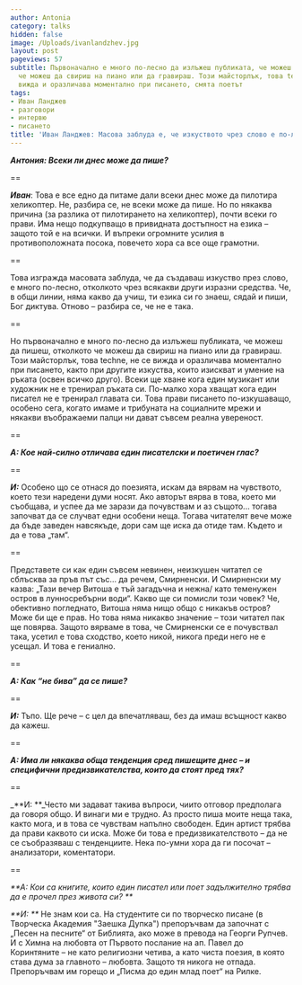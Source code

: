 ```yaml
---
author: Antonia
category: talks
hidden: false
image: /Uploads/ivanlandzhev.jpg
layout: post
pageviews: 57
subtitle: Първоначално е много по-лесно да излъжеш публиката, че можеш да пишеш, отколкото
  че можеш да свириш на пиано или да гравираш. Този майсторлък, това techne, не се
  вижда и оразличава моментално при писането, смята поетът
tags:
- Иван Ланджев
- разговори
- интервю
- писането
title: 'Иван Ланджев: Масова заблуда е, че изкуството чрез слово е по-лесно от останалите'
---
```


_**Антония: Всеки ли днес може да пише?**_

\==

_**Иван**_: Това е все едно да питаме дали всеки днес може да пилотира хеликоптер. Не, разбира се, не всеки може да пише. Но по някаква причина (за разлика от пилотирането на хеликоптер), почти всеки го прави. Има нещо подкупващо в привидната достъпност на езика – защото той е на всички. И въпреки огромните усилия в противоположната посока, повечето хора са все още грамотни. 

\==

Това изгражда масовата заблуда, че да създаваш изкуство през слово, е много по-лесно, отколкото чрез всякакви други изразни средства. Че, в общи линии, няма какво да учиш, ти езика си го знаеш, сядай и пиши, Бог диктува. Отново – разбира се, че не е така. 

\==

Но първоначално е много по-лесно да излъжеш публиката, че можеш да пишеш, отколкото че можеш да свириш на пиано или да гравираш. Този майсторлък, това techne, не се вижда и оразличава моментално при писането, както при другите изкуства, които изискват и умение на ръката (освен всичко друго). Всеки ще хване кога един музикант или художник не е тренирал ръката си. По-малко хора хващат кога един писател не е тренирал главата си. Това прави писането по-изкушаващо, особено сега, когато имаме и трибуната на социалните мрежи и някакви въображаеми палци ни дават съвсем реална увереност. 

\==

_**А: Кое най-силно отличава един писателски и поетичен глас?**_

\==

_**И:**_ Особено що се отнася до поезията, искам да вярвам на чувството, което тези наредени думи носят. Ако авторът вярва в това, което ми съобщава, и успее да ме зарази да почувствам и аз същото... тогава започват да се случват едни особени неща. Тогава читателят вече може да бъде заведен навсякъде, дори сам ще иска да отиде там. Където и да е това „там“. 

\==

Представете си как един съвсем невинен, неизкушен читател се сблъсква за пръв път със... да речем, Смирненски. И Смирненски му казва: „Тази вечер Витоша е тъй загадъчна и нежна/ като теменужен остров в лунносребърни води“. Какво ще си помисли този човек? Че, обективно погледнато, Витоша няма нищо общо с никакъв остров? Може би ще е прав. Но това няма никакво значение – този читател пак ще повярва. Защото вярваме в това, че Смирненски се е почувствал така, усетил е това сходство, което никой, никога преди него не е усещал. И това е гениално. 

\==

_**А: Как “не бива” да се пише?**_

\==

_**И:**_  Тъпо. Ще рече – с цел да впечатляваш, без да имаш всъщност какво да кажеш. 

\==

_**А: Има ли някаква обща тенденция сред пишещите днес – и специфични предизвикателства, които да стоят пред тях?**_

\==

_**И:  **_Често ми задават такива въпроси, чиито отговор предполага да говоря общо. И винаги ми е трудно. Аз просто пиша моите неща така, както мога, и в това се чувствам напълно свободен. Един артист трябва да прави каквото си иска. Може би това е предизвикателството – да не се съобразяваш с тенденциите. Нека по-умни хора да ги посочат – анализатори, коментатори. 

\==

_**А:  Кои са книгите, които един писател или поет задължително трябва да е прочел през живота си? **_

_**И: **_ Не знам кои са. На студентите си по творческо писане (в Творческа Академия "Заешка Дупка") препоръчвам да започнат с „Песен на песните“ от Библията, ако може в превода на Георги Рупчев. И с Химна на любовта от Първото послание на ап. Павел до Коринтяните – не като религиозни четива, а като чиста поезия, в която става дума за главното – любовта. Защото тя никога не отпада. Препоръчвам им горещо и „Писма до един млад поет“ на Рилке.